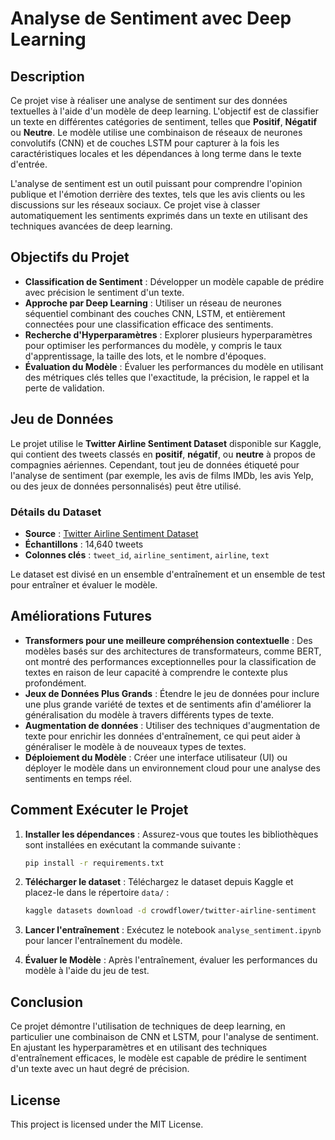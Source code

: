 
# Analyse de Sentiment avec Deep Learning

## Description

Ce projet vise à réaliser une analyse de sentiment sur des données textuelles à l'aide d'un modèle de deep learning. L'objectif est de classifier un texte en différentes catégories de sentiment, telles que **Positif**, **Négatif** ou **Neutre**. Le modèle utilise une combinaison de réseaux de neurones convolutifs (CNN) et de couches LSTM pour capturer à la fois les caractéristiques locales et les dépendances à long terme dans le texte d'entrée.

L'analyse de sentiment est un outil puissant pour comprendre l'opinion publique et l'émotion derrière des textes, tels que les avis clients ou les discussions sur les réseaux sociaux. Ce projet vise à classer automatiquement les sentiments exprimés dans un texte en utilisant des techniques avancées de deep learning.

## Objectifs du Projet

- **Classification de Sentiment** : Développer un modèle capable de prédire avec précision le sentiment d'un texte.
- **Approche par Deep Learning** : Utiliser un réseau de neurones séquentiel combinant des couches CNN, LSTM, et entièrement connectées pour une classification efficace des sentiments.
- **Recherche d'Hyperparamètres** : Explorer plusieurs hyperparamètres pour optimiser les performances du modèle, y compris le taux d'apprentissage, la taille des lots, et le nombre d'époques.
- **Évaluation du Modèle** : Évaluer les performances du modèle en utilisant des métriques clés telles que l'exactitude, la précision, le rappel et la perte de validation.

## Jeu de Données

Le projet utilise le **Twitter Airline Sentiment Dataset** disponible sur Kaggle, qui contient des tweets classés en **positif**, **négatif**, ou **neutre** à propos de compagnies aériennes. Cependant, tout jeu de données étiqueté pour l'analyse de sentiment (par exemple, les avis de films IMDb, les avis Yelp, ou des jeux de données personnalisés) peut être utilisé.

### Détails du Dataset

- **Source** : [Twitter Airline Sentiment Dataset](https://www.kaggle.com/datasets/crowdflower/twitter-airline-sentiment)
- **Échantillons** : 14,640 tweets
- **Colonnes clés** : `tweet_id`, `airline_sentiment`, `airline`, `text`

Le dataset est divisé en un ensemble d'entraînement et un ensemble de test pour entraîner et évaluer le modèle.


## Améliorations Futures

- **Transformers pour une meilleure compréhension contextuelle** : Des modèles basés sur des architectures de transformateurs, comme BERT, ont montré des performances exceptionnelles pour la classification de textes en raison de leur capacité à comprendre le contexte plus profondément.
- **Jeux de Données Plus Grands** : Étendre le jeu de données pour inclure une plus grande variété de textes et de sentiments afin d'améliorer la généralisation du modèle à travers différents types de texte.
- **Augmentation de données** : Utiliser des techniques d'augmentation de texte pour enrichir les données d'entraînement, ce qui peut aider à généraliser le modèle à de nouveaux types de textes.
- **Déploiement du Modèle** : Créer une interface utilisateur (UI) ou déployer le modèle dans un environnement cloud pour une analyse des sentiments en temps réel.

## Comment Exécuter le Projet

1. **Installer les dépendances** :
   Assurez-vous que toutes les bibliothèques sont installées en exécutant la commande suivante :
   ```bash
   pip install -r requirements.txt
   ```

2. **Télécharger le dataset** :
   Téléchargez le dataset depuis Kaggle et placez-le dans le répertoire `data/` :
   ```bash
   kaggle datasets download -d crowdflower/twitter-airline-sentiment
   ```

3. **Lancer l'entraînement** :
   Exécutez le notebook `analyse_sentiment.ipynb` pour lancer l'entraînement du modèle.

4. **Évaluer le Modèle** : Après l'entraînement, évaluer les performances du modèle à l'aide du jeu de test.

## Conclusion

Ce projet démontre l'utilisation de techniques de deep learning, en particulier une combinaison de CNN et LSTM, pour l'analyse de sentiment. En ajustant les hyperparamètres et en utilisant des techniques d'entraînement efficaces, le modèle est capable de prédire le sentiment d'un texte avec un haut degré de précision.

## License

This project is licensed under the MIT License.

